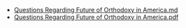 * [Questions Regarding Future of Orthodoxy in America.md](https://github.com/RavSoloveichikTorah/Torah/blob/master/Articles%20On%20Orthodocy/Questions%20Regarding%20Orthodox%20Judaism%20in%20America.md)
* [Questions Regarding Future of Orthodoxy in America.pdf](https://github.com/RavSoloveichikTorah/Torah/blob/master/Orthodoxy/Questions%20Regarding%20Orthodox%20Judaism%20in%20America.pdf)
